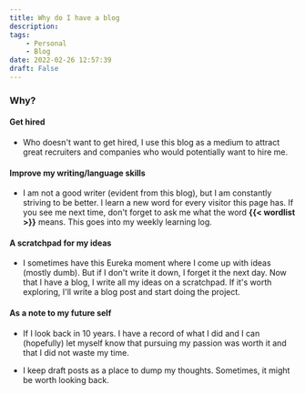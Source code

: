 ```yaml
---
title: Why do I have a blog
description: 
tags: 
    - Personal
    - Blog
date: 2022-02-26 12:57:39
draft: False
---
```


### Why?

#### Get hired

- Who doesn't want to get hired, I use this blog as a medium to attract great recruiters and companies who would potentially want to hire me.

#### Improve my writing/language skills

- I am not a good writer (evident from this blog), but I am constantly striving to be better. I learn a new word for every visitor this page has. If you see me next time, don't forget to ask me what the word **{{< wordlist >}}** means. This goes into my weekly learning log.

#### A scratchpad for my ideas

- I sometimes have this Eureka moment where I come up with ideas (mostly dumb). But if I don't write it down, I forget it the next day. Now that I have a blog, I write all my ideas on a scratchpad. If it's worth exploring, I'll write a blog post and start doing the project.

#### As a note to my future self

- If I look back in 10 years. I have a record of what I did and I can (hopefully) let myself know that pursuing my passion was worth it and that I did not waste my time.

- I keep draft posts as a place to dump my thoughts. Sometimes, it might be worth looking back.


